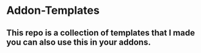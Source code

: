 # Addon-Templates

## This repo is a collection of templates that I made you can also use this in your addons.
